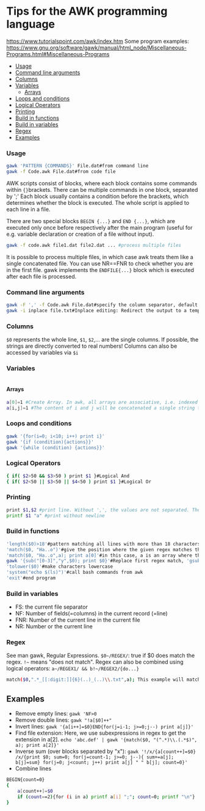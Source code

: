 # Tips for the AWK programming language
https://www.tutorialspoint.com/awk/index.htm
Some program examples: https://www.gnu.org/software/gawk/manual/html_node/Miscellaneous-Programs.html#Miscellaneous-Programs

<!-- @import "[TOC]" {cmd="toc" depthFrom=2 depthTo=6 orderedList=false} -->

<!-- code_chunk_output -->

  - [Usage](#usage)
  - [Command line arguments](#command-line-arguments)
  - [Columns](#columns)
  - [Variables](#variables)
    - [Arrays](#arrays)
  - [Loops and conditions](#loops-and-conditions)
  - [Logical Operators](#logical-operators)
  - [Printing](#printing)
  - [Build in functions](#build-in-functions)
  - [Build in variables](#build-in-variables)
  - [Regex](#regex)
- [Examples](#examples)

<!-- /code_chunk_output -->

### Usage

```bash
gawk 'PATTERN {COMMANDS}' File.dat#from command line
gawk -f Code.awk File.dat#from code file
```
AWK scripts consist of blocks, where each block contains some commands within `{}`brackets.
There can be multiple commands in one block, separated by ';'
Each block usually contains a condition before the brackets, which determines whether the block is executed. The whole script is applied to each line in a file.

There are two special blocks `BEGIN {...}` and `END {...}`, which are executed only once before respectively after the main program (useful for e.g. variable declaration or creation of a file without input).

```bash
gawk -f code.awk file1.dat file2.dat ... #process multiple files
```
It is possible to process multiple files, in which case awk treats them like a single concatenated file. You can use NR==FNR to check whether you are in the first file. gawk implements the `ENDFILE{...}` block which is executed after each file is processed.


### Command line arguments
```bash
gawk -F ',' -f Code.awk File.dat#specify the column separator, default is ' '
gawk -i inplace file.txt#Inplace editing: Redirect the output to a temporary file and overwrite the original file with the temporary file after execution
```



### Columns
`$0` represents the whole line, `$1`, `$2`,... are the single columns. If possible, the strings are directly converted to real numbers!
Columns can also be accessed by variables via `$i`
### Variables
```bash
```
#### Arrays
```bash
a[0]=1 #Create Array. In awk, all arrays are associative, i.e. indexed by string values (compare dictionaries in python).
a[i,j]=1 #The content of i and j will be concatenated a single string that forms the key for this element.
```
### Loops and conditions
```bash
gawk '{for(i=0; i<10; i++) print i}'
gawk '{if (condition){actions}}'
gawk '{while (condition) {actions}}'
```
### Logical Operators
```bash
{ if( $2>50 && $3>50 ) print $1 }#Logical And
{ if( $2<50 || $3<50 || $4<50 ) print $1 }#Logical Or
```

### Printing
```bash
print $1,$2 #print line. Without ',', the values are not separated. The output separator can be specified with the built in variable OFS.
printf $1 "a" #print without newline
```

### Build in functions
```bash
'length($0)>18'#pattern matching all lines with more than 18 characters
'match($0, "Ha..o")'#give the position where the given regex matches the given string (whole line here)
'match($0, "Ha..o",a); print a[0]'#in this case, a is an array where the 0th position contains the part of $0 that matches the regex
gawk '{sub("[0-3]","y",$0); print $0}'#Replace first regex match, 'gsub' replaces all
'tolower($0)'#make characters lowercase
'system("echo $(ls)")'#call bash commands from awk
'exit'#end program
```

### Build in variables
* FS: the current file separator
* NF: Number of fields(=columns) in the current record (=line)
* FNR: Number of the current line in the current file
* NR: Number or the current line

### Regex
See man gawk, Regular Expressions.
`$0~/REGEX/`: true if $0 does match the regex. `!~` means "does not match". Regex can also be combined using logical operators: `a~/REGEX1/ && b!~/REGEX2/{do...}`
```bash
match($0,".*_[[:digit:]]{6}(..)_(..)\\.txt",a); This example will match files with a date appendix like 'File_20201216_14.txt'. It contains a character class '[[:digit:]]', a repetition of a command '{6}', regex groups '(..)' (which can be accessed by a[0] and a[1]) and a dereference of a regex special character '\\.'
```

## Examples
* Remove empty lines: `gawk 'NF>0`
* Remove double lines: `gawk "!a[$0]++"`
* Invert lines: `gawk '{a[i++]=$0}END{for(j=i-1; j>=0;j--) print a[j]}'`
* Find file extension: Here, we use subexpressions in regex to get the extension in a[2].  `echo 'abc.def' | gawk '{match($0, "(^.*)\\.(.*$)", a); print a[2]}'`
* Inverse sum (over blocks separated by "x"): `gawk '!/x/{a[count++]=$0} /x/{print $0; sum=0; for(j=count-1; j>=0; j--){ sum+=a[j]; b[j]=sum} for(j=0; j<count; j++) print a[j] " " b[j]; count=0}'`
* Combine lines
```bash
BEGIN{count=0}
{
    a[count++]=$0
    if (count==2){for (i in a) printf a[i] ";"; count=0; printf "\n"}
}
```